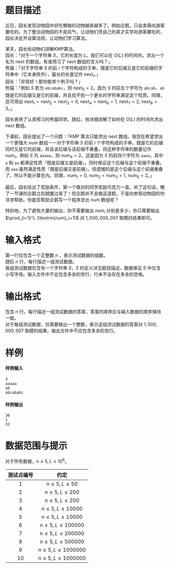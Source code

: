 
# 题目描述

近日，园长发现动物园中好吃懒做的动物越来越多了。例如企鹅，只会卖萌向游客要吃的。为了整治动物园的不良风气，让动物们凭自己的真才实学向游客要吃的，园长决定开设算法班，让动物们学习算法。

某天，园长给动物们讲解KMP算法。  
园长：「对于一个字符串 $S$，它的长度为 $L$。我们可以在 $O(L)$ 的时间内，求出一个名为 $\textrm{next}$ 的数组。有谁预习了 $\textrm{next}$ 数组的含义吗？」  
熊猫：「对于字符串 $S$ 的前 $i$ 个字符构成的子串，既是它的后缀又是它的前缀的字符串中（它本身除外），最长的长度记作 $\textrm{next}_i$。」  
园长：「非常好！那你能举个例子吗？」  
熊猫：「例如 $S$ 若为 ``abcababc``，则 $\textrm{next}_5=2$。因为 $S$ 的前五个字符为 ``abcab``，``ab`` 既是它的后缀又是它的前缀，并且找不到一个更长的字符串满足这个性质。同理，还可得出 $\textrm{next}_1 =\textrm{next}_2 = \textrm{next}_3 = 0,\ \textrm{next}_4 = \textrm{next}_6 = 1,\ \textrm{next}_7 = 2,\ \textrm{next}_8 = 3$。」

园长表扬了认真预习的熊猫同学。随后，他详细讲解了如何在 $O(L)$ 的时间内求出 $\textrm{next}$ 数组。

下课前，园长提出了一个问题：「KMP 算法只能求出 $\textrm{next}$ 数组。我现在希望求出一个更强大 $\textrm{num}$ 数组一一对于字符串 $S$ 的前 $i$ 个字符构成的子串，既是它的后缀同时又是它的前缀，并且该后缀与该前缀不重叠，将这种字符串的数量记作 $\textrm{num}_i$。例如 $S$ 为 ``aaaaa``，则 $\textrm{num}_4 = 2$。这是因为 $S$ 的前四个字符为 ``aaaa``，其中 ``a`` 和 ``aa`` 都满足性质『既是后缀又是前缀』，同时保证这个后缀与这个前缀不重叠。而 ``aaa`` 虽然满足性质『既是后缀又是前缀』，但遗憾的是这个后缀与这个前缀重叠了，所以不能计算在内。同理，$\textrm{num}_1 = 0,\ \textrm{num}_2 = \textrm{num}_3 = 1,\ \textrm{num}_5 = 2$。」

最后，园长给出了奖励条件，第一个做对的同学奖励巧克力一盒。听了这句话，睡了一节课的企鹅立刻就醒过来了！但企鹅并不会做这道题，于是向参观动物园的你寻求帮助。你能否帮助企鹅写一个程序求出 $\textrm{num}$ 数组呢？

特别地，为了避免大量的输出，你不需要输出 $\textrm{num}_i$ 分别是多少，你只需要输出 $\prod_{i=1}^L (\textrm{num}_i+1)$ 对 $1,000,000,007$ 取模的结果即可。

# 输入格式

第一行仅包含一个正整数 $n$ ，表示测试数据的组数。  
随后 $n$ 行，每行描述一组测试数据。  
每组测试数据仅含有一个字符串 $S$，$S$ 的定义详见题目描述。数据保证 $S$ 中仅含小写字母。输入文件中不会包含多余的空行，行末不会存在多余的空格。

# 输出格式

包含 $n$ 行，每行描述一组测试数据的答案，答案的顺序应与输入数据的顺序保持一致。  
对于每组测试数据，仅需要输出一个整数，表示这组测试数据的答案对 $1,000,000,007$ 取模的结果。输出文件中不应包含多余的空行。

# 样例

#### 样例输入
```plain
3
aaaaa
ab
abcababc
```

#### 样例输出
```plain
36
1
32
```

# 数据范围与提示

对于所有数据，$n \leq 5,L \leq 10^6$。

|测试点编号|约定|
|:-:|:-:|
|$1$|$n\le 5,L\le 50$|
|$2$|$n\le 5,L\le 200$|
|$3$|$n\le 5,L\le 200$|
|$4$|$n\le 5,L\le 10000$|
|$5$|$n\le 5,L\le 10000$|
|$6$|$n\le 5,L\le 100000$|
|$7$|$n\le 5,L\le 200000$|
|$8$|$n\le 5,L\le 500000$|
|$9$|$n\le 5,L\le 1000000$|
|$10$|$n\le 5,L\le 1000000$|

